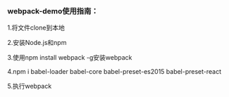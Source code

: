  ### webpack-demo使用指南：

1.将文件clone到本地

2.安装Node.js和npm

3.使用npm install webpack -g安装webpack

4.npm i babel-loader babel-core babel-preset-es2015 babel-preset-react

5.执行webpack
